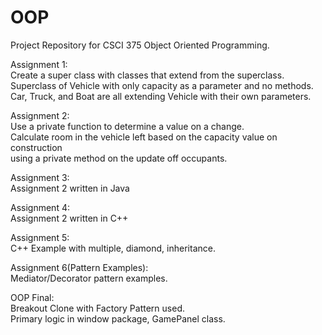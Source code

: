 # OOP

Project Repository for CSCI 375 Object Oriented Programming.<br/>

Assignment 1:<br/>
Create a super class with classes that extend from the superclass.<br/>
  Superclass of Vehicle with only capacity as a parameter and no methods.<br/>
  Car, Truck, and Boat are all extending Vehicle with their own parameters.<br/>

Assignment 2:<br/>
Use a private function to determine a value on a change.<br/>
  Calculate room in the vehicle left based on the capacity value on construction<br/>
  using a private method on the update off occupants.<br/>

Assignment 3:<br/>
Assignment 2 written in Java<br/>

Assignment 4:<br/>
Assignment 2 written in C++<br/>

Assignment 5:<br/>
C++ Example with multiple, diamond, inheritance.<br/>

Assignment 6(Pattern Examples):<br/>
Mediator/Decorator pattern examples.<br/>

OOP Final:<br/>
Breakout Clone with Factory Pattern used.<br/>
Primary logic in window package, GamePanel class.<br/>
